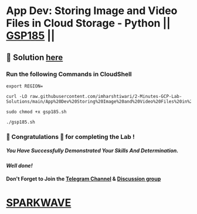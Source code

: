 # App Dev: Storing Image and Video Files in Cloud Storage - Python || [GSP185](https://www.cloudskillsboost.google/focuses/1075?parent=catalog) ||

## 🔑 Solution [here](https://www.youtube.com/@sparkwave.01)

### Run the following Commands in CloudShell

```
export REGION=
```
```
curl -LO raw.githubusercontent.com/imharshtiwari/2-Minutes-GCP-Lab-Solutions/main/App%20Dev%20Storing%20Image%20and%20Video%20Files%20in%20Cloud%20Storage%20Python/gsp185.sh

sudo chmod +x gsp185.sh

./gsp185.sh
```

### 🐼 Congratulations 🎉 for completing the Lab !

##### *You Have Successfully Demonstrated Your Skills And Determination.*

#### *Well done!*

#### Don't Forget to Join the [Telegram Channel](https://t.me/sparkwave.01) & [Discussion group](https://t.me/sparkwave.01chats)

# [SPARKWAVE](https://www.youtube.com/@sparkwave.01)
